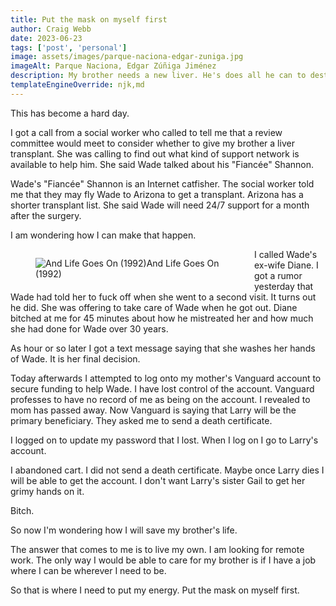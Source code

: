 ```yaml
---
title: Put the mask on myself first
author: Craig Webb
date: 2023-06-23
tags: ['post', 'personal']
image: assets/images/parque-naciona-edgar-zuniga.jpg
imageAlt: Parque Naciona, Edgar Zúñiga Jiménez
description: My brother needs a new liver. He's does all he can to destroy himself. 
templateEngineOverride: njk,md
---
```


This has become a hard day.

I got a call from a social worker who called to tell me that a review committee would meet to consider whether to give my brother a liver transplant. She was calling to find out what kind of support network is available to help him. She said Wade talked about his "Fiancée" Shannon.

Wade's "Fiancée" Shannon is an Internet catfisher. The social worker told me that they may fly Wade to Arizona to get a transplant. Arizona has a shorter transplant list. She said Wade will need 24/7 support for a month after the surgery.

I am wondering how I can make that happen.

<figure style="width: 24em; float:left; margin-right:1em;">
<img src="{{root}}assets/images/And-Life-Goes-On-1992.jpeg" alt="And Life Goes On (1992)" style="(min-width: 30em) 50vw, 100vw; float:left;">
<figcaption>And Life Goes On (1992)</figcaption>
</figure>

I called Wade's ex-wife Diane. I got a rumor yesterday that Wade had told her to fuck off when she went to a second visit. It turns out he did. She was offering to take care of Wade when he got out. Diane bitched at me for 45 minutes about how he mistreated her and how much she had done for Wade over 30 years.

As hour or so later I got a text message saying that she washes her hands of Wade. It is her final decision.

Today afterwards I attempted to log onto my mother's Vanguard account to secure funding to help Wade. I have lost control of the account. Vanguard professes to have no record of me as being on the account. I revealed to mom has passed away. Now Vanguard is saying that Larry will be the primary beneficiary. They asked me to send a death certificate.

I logged on to update my password that I lost. When I log on I go to Larry's account.

I abandoned cart. I did not send a death certificate. Maybe once Larry dies I will be able to get the account. I don't want Larry's sister Gail to get her grimy hands on it.

Bitch.

So now I'm wondering how I will save my brother's life.

The answer that comes to me is to live my own. I am looking for remote work. The only way I would be able to care for my brother is if I have a job where I can be wherever I need to be.

So that is where I need to put my energy. Put the mask on myself first.




























